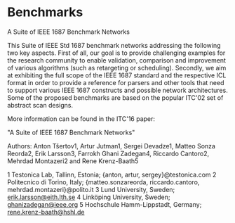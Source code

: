 # Benchmarks
A Suite of IEEE 1687 Benchmark Networks

This Suite of IEEE Std 1687 benchmark networks addressing the following two key aspects. First of all, our goal is to provide challenging examples for the research community to enable validation, comparison and improvement of various algorithms (such as retargeting or scheduling). Secondly, we aim at exhibiting the full scope of the IEEE 1687 standard and the respective ICL format in order to provide a reference for parsers and other tools that need to support various IEEE 1687 constructs and possible network architectures. Some of the proposed benchmarks are based on the popular ITC'02 set of abstract scan designs.

 More information can be found in the ITC'16 paper:

 "A Suite of IEEE 1687 Benchmark Networks"

Authors: Anton Tšertov1, Artur Jutman1, Sergei Devadze1, Matteo Sonza Reorda2, Erik Larsson3, Farrokh Ghani Zadegan4, Riccardo Cantoro2,  Mehrdad Montazeri2 and Rene Krenz-Baath5

1 Testonica Lab, Tallinn, Estonia; {anton, artur, sergey}@testonica.com
2  Politecnico di Torino, Italy; {matteo.sonzareorda, riccardo.cantoro, mehrdad.montazeri}@polito.it
3 Lund University, Sweden; erik.larsson@eith.lth.se
4 Linköping University, Sweden; ghanizadegan@ieee.org
5 Hochschule Hamm-Lippstadt, Germany; rene.krenz-baath@hshl.de
